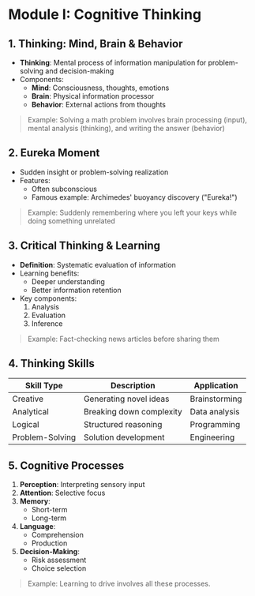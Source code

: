 # Module I: Cognitive Thinking

## 1. Thinking: Mind, Brain & Behavior
- **Thinking**: Mental process of information manipulation for problem-solving and decision-making
- Components:
  - **Mind**: Consciousness, thoughts, emotions
  - **Brain**: Physical information processor
  - **Behavior**: External actions from thoughts

> Example: Solving a math problem involves brain processing (input), mental analysis (thinking), and writing the answer (behavior)

## 2. Eureka Moment
- Sudden insight or problem-solving realization
- Features:
  - Often subconscious
  - Famous example: Archimedes' buoyancy discovery ("Eureka!")

> Example: Suddenly remembering where you left your keys while doing something unrelated

## 3. Critical Thinking & Learning
- **Definition**: Systematic evaluation of information
- Learning benefits:
  - Deeper understanding
  - Better information retention
- Key components:
  1. Analysis
  2. Evaluation
  3. Inference

> Example: Fact-checking news articles before sharing them

## 4. Thinking Skills
| Skill Type | Description | Application |
|------------|-------------|-------------|
| Creative | Generating novel ideas | Brainstorming |
| Analytical | Breaking down complexity | Data analysis |
| Logical | Structured reasoning | Programming |
| Problem-Solving | Solution development | Engineering |

## 5. Cognitive Processes
1. **Perception**: Interpreting sensory input
2. **Attention**: Selective focus
3. **Memory**: 
   - Short-term
   - Long-term
4. **Language**: 
   - Comprehension
   - Production
5. **Decision-Making**: 
   - Risk assessment
   - Choice selection

> Example: Learning to drive involves all these processes.


